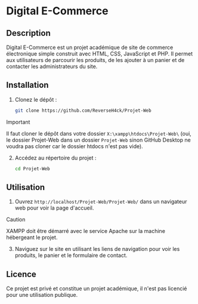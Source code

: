 # Digital E-Commerce

## Description
Digital E-Commerce est un projet académique de site de commerce électronique simple construit avec HTML, CSS, JavaScript et PHP. Il permet aux utilisateurs de parcourir les produits, de les ajouter à un panier et de contacter les administrateurs du site.

## Installation
1. Clonez le dépôt :
    ```sh
    git clone https://github.com/ReverseH4ck/Projet-Web
    ```
> [!IMPORTANT]  
> Il faut cloner le dépôt dans votre dossier `X:\xampp\htdocs\Projet-Web\` (oui, le dossier Projet-Web dans un dossier `Projet-Web` sinon GitHub Desktop ne voudra pas cloner car le dossier htdocs n'est pas vide).

2. Accédez au répertoire du projet :
    ```sh
    cd Projet-Web
    ```

## Utilisation
1. Ouvrez `http://localhost/Projet-Web/Projet-Web/` dans un navigateur web pour voir la page d'accueil.
> [!CAUTION]
> XAMPP doit être démarré avec le service Apache sur la machine hébergeant le projet.

3. Naviguez sur le site en utilisant les liens de navigation pour voir les produits, le panier et le formulaire de contact.

## Licence
Ce projet est privé et constitue un projet académique, il n'est pas licencié pour une utilisation publique.
